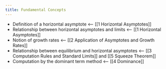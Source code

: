 ```yaml
---
title: Fundamental Concepts
---
```


- Definition of a horizontal asymptote <-- [[1 Horizontal Asymptotes]]
- Relationship between horizontal asymptotes and limits <-- [[1 Horizontal Asymptotes]]
- Notion of growth rates <-- [[2 Application of Asymptotes and Growth Rates]]
- Relationship between equilibrium and horizontal asymptotes <-- [[3 Computation Rules and Standard Limits]] and [[5 Squeeze Theorem]]
- Computation by the dominant term method <-- [[4 Dominance]]
